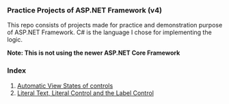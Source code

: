 ### Practice Projects of ASP.NET Framework (v4)
This repo consists of projects made for practice and demonstration purpose of ASP.NET Framework.
C# is the language I chose for implementing the logic. 

**Note: This is not using the newer ASP.NET Core Framework**

### Index
1. [Automatic View States of controls](/FirstPage/)
2. [Literal Text, Literal Control and the Label Control](/LiteralControlAndText/)
